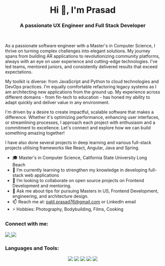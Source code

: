 <h1 align="center">Hi 👋, I'm Prasad</h1>
<h3 align="center">A passionate UX Engineer and Full Stack Developer</h3>
<br />

<p>As a passionate software engineer with a Master's in Computer Science, I thrive on turning complex challenges into elegant solutions. My journey spans from building AR applications to revolutionizing community platforms, always with an eye on user experience and cutting-edge technologies. I've led teams, mentored juniors, and consistently delivered results that exceed expectations.</p>

<p>My toolkit is diverse: from JavaScript and Python to cloud technologies and DevOps practices. I'm equally comfortable refactoring legacy systems as I am architecting new applications from the ground up. My experience across different domains - from fin-tech to education - has honed my ability to adapt quickly and deliver value in any environment.</p>

<p>I'm driven by a desire to create impactful, scalable software that makes a difference. Whether it's optimizing performance, enhancing user interfaces, or streamlining processes, I approach each project with enthusiasm and a commitment to excellence. Let's connect and explore how we can build something amazing together!</p>

<p>I have also done several projects in deep learning and various full-stack projects utilising frameworks like React, Angular, Java and Spring.</p>

 
- 🎓 Master's in Computer Science, California State University Long Beach
- 🔭 I’m currently learning to strengthen my knowledge in developing full-stack web applications
- 👯 I’m looking to collaborate on open source projects on Frontend Development and mentoring.
- 💬 Ask me about tips for pursuing Masters in US, Frontend Development, engineering, and architecture design. 
- 📫 Reach me at: [patil.prasad76@gmail.com](mailto:patil.prasad76@gmail.com) or LinkedIn email
- ⚡ Hobbies: Photography, Bodybuilding, Films, Cooking

<!-- **purrsad/purrsad** is a ✨ _special_ ✨ repository because its `README.md` (this file) appears on your GitHub profile. -->

<h3 align="left">Connect with me:</h3>
<p align="left">
	<a href="mailto:patil.prasad76@gmail.com" target="blank">
		<img src="https://skillicons.dev/icons?i=gmail" />
	</a>
	<a href="https://linkedin.com/in/prasadpatil15/" target="blank">
		<img src="https://skillicons.dev/icons?i=linkedin" />
	</a>
</p>

<h3 align="left">Languages and Tools:</h3>
<div align="center">
	<img src="https://skillicons.dev/icons?i=react,angular,ts,js,css,html,bootstrap,nextjs,tailwind,redux,materialui,vite,d3,jquery,figma" />
	<img src="https://skillicons.dev/icons?i=nodejs,java,django,spring,flask,dotnet,express,py,hibernate,prisma,jest,selenium" />
	<img src="https://skillicons.dev/icons?i=aws,azure,gcp,firebase,vercel,supabase" />
	<img src="https://skillicons.dev/icons?i=docker,git,github,jenkins,githubactions,postman" />
	<img src="https://skillicons.dev/icons?i=mongodb,postgres,mysql,vscode,pycharm,eclipse" />
	<br>
</div>
